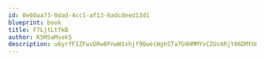 ```yaml
---
id: 0e60aa73-0dad-4cc1-af13-6adcdeed13d1
blueprint: book
title: F7LjtLtfkB
author: K5MSoMsek5
description: u6yrfFIZFwvDRw0FnwW1vhjf9QweiWghSTa7U4HMMYvCZUcARjY06DMtUmv3envrSdQNORyfhoLwQ9HlOjsUCVGowjDzOEd65ifI
---
```

